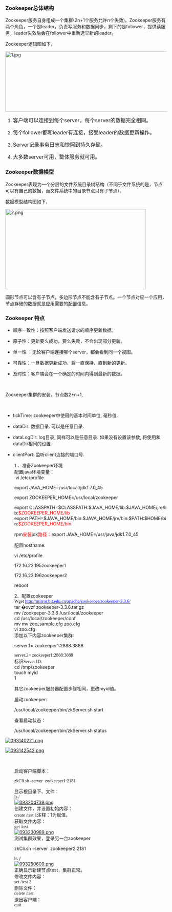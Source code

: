 <p><strong><span style="font-size:21px;"></span></strong></p>
<h3>Zookeeper总体结构</h3>
<p>Zookeeper服务自身组成一个集群(2n+1个服务允许n个失效)。Zookeeper服务有两个角色，一个是leader，负责写服务和数据同步，剩下的是follower，提供读服务，leader失效后会在follower中重新选举新的leader。</p>
<p>Zookeeper逻辑图如下，</p>
<p><img onload="if(this.width>650) this.width=650;" alt="1.jpg" src="http://blog.jpush.cn/wp-content/uploads/2012/10/1.jpg" width="603" height="188"></p>
<ol class="list-paddingleft-2">
 <li><p><span style="font-size:medium;">客户端可以连接到每个server，每个server的数据完全相同。</span></p></li>
 <li><p><span style="font-size:medium;">每个follower都和leader有连接，接受leader的数据更新操作。</span></p></li>
 <li><p><span style="font-size:medium;">Server记录事务日志和快照到持久存储。</span></p></li>
 <li><p><span style="font-size:medium;">大多数server可用，整体服务就可用。</span></p></li>
</ol>
<h3>Zookeeper数据模型</h3>
<p>Zookeeper表现为一个分层的文件系统目录树结构（不同于文件系统的是，节点可以有自己的数据，而文件系统中的目录节点只有子节点）。</p>
<p>数据模型结构图如下，</p>
<p><img onload="if(this.width>650) this.width=650;" alt="2.png" src="http://blog.jpush.cn/wp-content/uploads/2012/10/2.png" width="439" height="250"></p>
<p>圆形节点可以含有子节点，多边形节点不能含有子节点。一个节点对应一个应用，节点存储的数据就是应用需要的配置信息。</p>
<h3>Zookeeper&nbsp;特点</h3>
<ul class="list-paddingleft-2">
 <li><p>顺序一致性：按照客户端发送请求的顺序更新数据。</p></li>
 <li><p>原子性：更新要么成功，要么失败，不会出现部分更新。</p></li>
 <li><p>单一性&nbsp;：无论客户端连接哪个server，都会看到同一个视图。</p></li>
 <li><p>可靠性：一旦数据更新成功，将一直保持，直到新的更新。</p></li>
 <li><p>及时性：客户端会在一个确定的时间内得到最新的数据。</p></li>
</ul>
<p><strong><span style="font-size:21px;"></span></strong></p>
<p><strong><span style="font-size:21px;"></span></strong></p>
<p>&nbsp;</p>
<p>Zookeeper集群的安装，节点数2*n+1,</p>
<p>&nbsp;</p>
<ul class="list-paddingleft-2">
 <li><p>tickTime:&nbsp;zookeeper中使用的基本时间单位,&nbsp;毫秒值.</p></li>
 <li><p>dataDir:&nbsp;数据目录.&nbsp;可以是任意目录.</p></li>
 <li><p>dataLogDir:&nbsp;log目录,&nbsp;同样可以是任意目录.&nbsp;如果没有设置该参数,&nbsp;将使用和dataDir相同的设置.</p></li>
 <li><p>clientPort:&nbsp;监听client连接的端口号.</p></li>
</ul>
<p style="margin:0px 0px 0px 28px;text-indent:0px;">1&nbsp;<span style="font-family:'宋体';">、准备</span>Zookeeper<span style="font-family:'宋体';">环境</span></p>
<p style="margin:0px 0px 0px 28px;text-indent:0px;"><span style="font-family:'宋体';">配置</span>java<span style="font-family:'宋体';">环境变量：</span></p>
<p style="margin:0px 0px 0px 28px;text-indent:4px;"><a></a><a></a><a>vi&nbsp;/etc/profile</a></p>
<p style="text-indent:28px;"><a></a><a>export&nbsp;JAVA_HOME=/usr/local/jdk1.7.0_45</a></p>
<p style="text-indent:28px;">export&nbsp;ZOOKEEPER_HOME=/usr/local/zookeeper</p>
<p style="margin:0px 0px 0px 28px;">export&nbsp;CLASSPATH=$CLASSPATH:$JAVA_HOME/lib:$JAVA_HOME/jre/lib:<span style="color:#ff0000;">$ZOOKEEPER_HOME/lib</span></p>
<p style="margin:0px 0px 0px 28px;">export&nbsp;PATH=$JAVA_HOME/bin:$JAVA_HOME/jre/bin:$PATH:$HOME/bin:<span style="color:#ff0000;">$ZOOKEEPER_HOME/bin</span></p>
<p style="text-indent:28px;">rpm<span style="font-family:'宋体';color:#ff0000;">安装</span>jdk<span style="font-family:'宋体';color:#ff0000;">路径：</span>export&nbsp;JAVA_HOME=/usr/java/jdk1.7.0_45</p>
<p style="text-indent:28px;"><span style="font-family:'宋体';">配置</span>hostname:</p>
<p style="text-indent:28px;">vi&nbsp;/etc/profile</p>
<p style="text-indent:28px;">172.16.23.195zookeeper1</p>
<p style="text-indent:28px;">172.16.23.196zookeeper2</p>
<p style="text-indent:28px;">reboot</p>
<p style="margin:0px 0px 0px 28px;text-indent:0px;">2<span style="font-family:'宋体';">、配置</span>zookeeper</p>
<p style="margin:0px 0px 0px 28px;text-indent:0px;"><span style="font-family:calibri;">Wget&nbsp;</span><a href="http://mirror.bit.edu.cn/apache/zookeeper/zookeeper-3.3.6/"><span style="font-family:calibri;color:#0000ff;">http://mirror.bit.edu.cn/apache/zookeeper/zookeeper-3.3.6/</span></a></p>
<p style="margin:0px 0px 0px 28px;text-indent:0px;">tar&nbsp;&#xfffd;xvzf&nbsp;zookeeper-3.3.6.tar.gz</p>
<p style="margin:0px 0px 0px 28px;text-indent:0px;">mv&nbsp;/zookeeper-3.3.6&nbsp;/usr/local/zookeeper</p>
<p style="margin:0px 0px 0px 28px;text-indent:0px;">cd&nbsp;/usr/local/zookeeper/conf</p>
<p style="margin:0px 0px 0px 28px;text-indent:0px;">mv&nbsp;mv&nbsp;zoo_sample.cfg&nbsp;zoo.cfg</p>
<p style="margin:0px 0px 0px 28px;text-indent:0px;">vi&nbsp;zoo.cfg</p>
<p style="margin:0px 0px 0px 28px;text-indent:0px;"><span style="font-family:'宋体';">添加以下内容</span>zookeeper<span style="font-family:'宋体';">集群</span>:</p>
<p style="text-indent:28px;"><a>server.1=</a>&nbsp;zookeeper1:2888:3888</p>
<p style="margin:0px 0px 0px 28px;text-indent:0px;"><span style="font-family:calibri;">server.2=&nbsp;zookeeper1:2888:3888</span></p>
<p style="margin:0px 0px 0px 28px;text-indent:0px;"><span style="font-family:'宋体';">标识Server&nbsp;ID:</span></p>
<p style="margin:0px 0px 0px 28px;text-indent:0px;"><a>cd&nbsp;/tmp/zookeeper</a></p>
<p style="margin:0px 0px 0px 28px;text-indent:0px;">touch&nbsp;myid</p>
<p style="margin:0px 0px 0px 28px;text-indent:0px;">1</p>
<p style="text-indent:28px;"><span style="font-family:'宋体';">其它</span>zookeeper<span style="font-family:'宋体';">服务器配置步骤相同，更改</span>myid<span style="font-family:'宋体';">值。</span></p>
<p style="text-indent:28px;"><span style="font-family:'宋体';">启动</span>zookeeper:</p>
<p style="text-indent:28px;">/usr/local/zookeeper/bin/zkServer.sh&nbsp;start</p>
<p style="text-indent:28px;"><span style="font-family:'宋体';">查看启动状态：</span></p>
<p style="text-indent:28px;">/usr/local/zookeeper/bin/zkServer.sh&nbsp;status</p>
<p><a href="http://img1.51cto.com/attachment/201312/093140221.png" target="_blank"><img onload="if(this.width>650) this.width=650;" title="1.png" style="float:none;" alt="093140221.png" src="http://img1.51cto.com/attachment/201312/093140221.png"></a></p>
<p><a href="http://img1.51cto.com/attachment/201312/093142542.png" target="_blank"><img onload="if(this.width>650) this.width=650;" title="2.png" style="float:none;" alt="093142542.png" src="http://img1.51cto.com/attachment/201312/093142542.png"></a></p>
<p style="text-indent:28px;">&nbsp;</p>
<p style="text-indent:28px;"><span style="font-family:'宋体';">启动客户端脚本：</span></p>
<p style="text-indent:28px;"><a></a><a></a><a></a><a></a><a></a><span style="font-family:calibri;">zkCli.sh&nbsp;-server&nbsp;&nbsp;zookeeper1:2181</span></p>
<p style="margin:0px 0px 0px 28px;"><span style="font-family:'宋体';">显示根目录下、文件：</span><br><span style="font-family:calibri;">ls&nbsp;/&nbsp;</span></p>
<p style="margin:0px 0px 0px 28px;"><a href="http://img1.51cto.com/attachment/201312/093204739.png" target="_blank"><img onload="if(this.width>650) this.width=650;" title="3.png" alt="093204739.png" src="http://img1.51cto.com/attachment/201312/093204739.png"></a></p>
<p style="margin:0px 0px 0px 28px;"><span style="font-family:'宋体';">创建文件，并设置初始内容：</span><br><a><span style="font-family:calibri;">create&nbsp;/</span></a><span style="font-family:calibri;">test&nbsp;1</span><span style="font-family:'宋体';">注释：</span>1<span style="font-family:'宋体';">为赋值。</span></p>
<p style="margin:0px 0px 0px 28px;"><span style="font-family:'宋体';">获取文件内容：</span><br><span style="font-family:calibri;">get&nbsp;/test</span></p>
<p style="margin:0px 0px 0px 28px;"><a href="http://img1.51cto.com/attachment/201312/093230989.png" target="_blank"><img onload="if(this.width>650) this.width=650;" title="4.png" alt="093230989.png" src="http://img1.51cto.com/attachment/201312/093230989.png"></a></p>
<p style="margin:0px 0px 0px 28px;"><span style="font-family:'宋体';">测试集群效果，登录另一台</span>zookeeper</p>
<p style="text-indent:28px;">zkCli.sh&nbsp;-server&nbsp;&nbsp;zookeeper2:2181</p>
<p style="margin:0px 0px 0px 28px;">ls&nbsp;/</p>
<p style="margin:0px 0px 0px 28px;"><a href="http://img1.51cto.com/attachment/201312/093250609.png" target="_blank"><img onload="if(this.width>650) this.width=650;" title="5.png" alt="093250609.png" src="http://img1.51cto.com/attachment/201312/093250609.png"></a></p>
<p style="margin:0px 0px 0px 28px;"><span style="font-family:'宋体';">正确显示新建节点</span>test<span style="font-family:'宋体';">，集群正常。</span></p>
<p style="margin:0px 0px 0px 28px;"><span style="font-family:'宋体';">修改文件内容：</span><br><span style="font-family:calibri;">set&nbsp;/test&nbsp;2</span></p>
<p style="margin:0px 0px 0px 28px;"><span style="font-family:'宋体';">删除文件：</span><br><span style="font-family:calibri;">delete&nbsp;/test</span></p>
<p style="margin:0px 0px 0px 28px;"><span style="font-family:'宋体';">退出客户端：</span><br><span style="font-family:calibri;">quit&nbsp;</span></p>
<p>&nbsp;</p>
